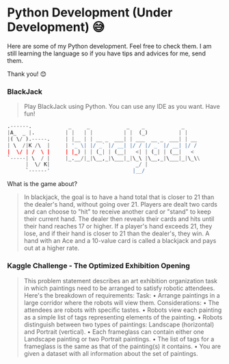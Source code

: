 # Python Development (Under Development) :sweat_smile:

Here are some of my Python development. Feel free to check them. I am still learning the language so if you have tips and advices for me,
send them.

Thank you! :blush:


### BlackJack
> Play BlackJack using Python. You can use any IDE as you want. Have fun!

```python
.------.            _     _            _    _            _    
|A_  _ |.          | |   | |          | |  (_)          | |   
|( \/ ).-----.     | |__ | | __ _  ___| | ___  __ _  ___| | __
| \  /|K /\  |     | '_ \| |/ _` |/ __| |/ / |/ _` |/ __| |/ /
|  \/ | /  \ |     | |_) | | (_| | (__|   <| | (_| | (__|   < 
`-----| \  / |     |_.__/|_|\__,_|\___|_|\_\ |\__,_|\___|_|\_\\
      |  \/ K|                            _/ |                
      `------'                           |__/           
```
What is the game about?
> In blackjack, the goal is to have a hand total that is closer to 21 than the dealer's hand, without going over 21. Players are dealt two cards and can choose to "hit" to receive another card or "stand" to keep their current hand. The dealer then reveals their cards and hits until their hand reaches 17 or higher. If a player's hand exceeds 21, they lose, and if their hand is closer to 21 than the dealer's, they win. A hand with an Ace and a 10-value card is called a blackjack and pays out at a higher rate.


### Kaggle Challenge - The Optimized Exhibition Opening
> This problem statement describes an art exhibition organization task in which paintings need to be arranged to satisfy robotic attendees. Here's the breakdown of requirements:
Task:
•	Arrange paintings in a large corridor where the robots will view them.
Considerations:
•	The attendees are robots with specific tastes.
•	Robots view each painting as a simple list of tags representing elements of the painting.
•	Robots distinguish between two types of paintings: Landscape (horizontal) and Portrait (vertical).
•	Each frameglass can contain either one Landscape painting or two Portrait paintings.
•	The list of tags for a frameglass is the same as that of the painting(s) it contains.
•	You are given a dataset with all information about the set of paintings.

